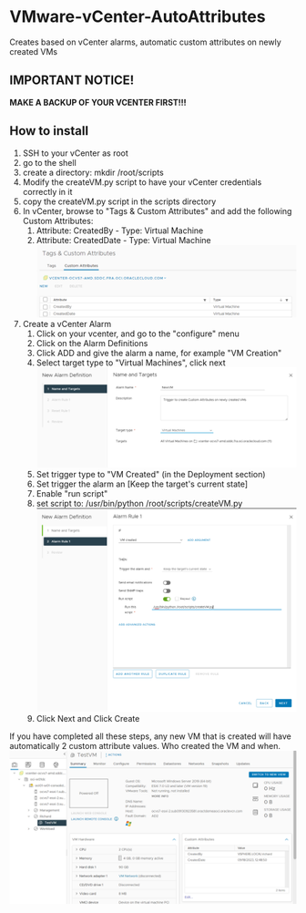 # VMware-vCenter-AutoAttributes
Creates based on vCenter alarms, automatic custom attributes on newly created VMs

## IMPORTANT NOTICE!
**MAKE A BACKUP OF YOUR VCENTER FIRST!!!**

## How to install
1. SSH to your vCenter as root
2. go to the shell
3. create a directory: mkdir /root/scripts
4. Modify the createVM.py script to have your vCenter credentials correctly in it
5. copy the createVM.py script in the scripts directory
6. In vCenter, browse to "Tags & Custom Attributes" and add the following Custom Attributes:
    1. Attribute: CreatedBy - Type: Virtual Machine
    2. Attribute: CreatedDate - Type: Virtual Machine
    ![Alt text](screenshots/customattribute.png?raw=true "vCenter Custom Attributes")
7. Create a vCenter Alarm
   1. Click on your vcenter,  and go to the "configure" menu
   2. Click on the Alarm Definitions
   3. Click ADD and give the alarm a name, for example "VM Creation"
   4. Select target type to "Virtual Machines", click next
   ![Alt text](screenshots/vcenter_alarm_1.png?raw=true "vCenter Alarm - Step 1")
   5. Set trigger type to "VM Created" (in the Deployment section)
   6. Set trigger the alarm an [Keep the target's current state]
   7. Enable "run script"
   8. set script to: /usr/bin/python /root/scripts/createVM.py
   ![Alt text](screenshots/vcenter_alarm_2.png?raw=true "vCenter Alarm - Step 2")
   9. Click Next and Click Create

If you have completed all these steps, any new VM that is created will have automatically 2 custom attribute values. Who created the VM and when.
![Alt text](screenshots/example.png?raw=true "Example Custom Attribute values")




 
